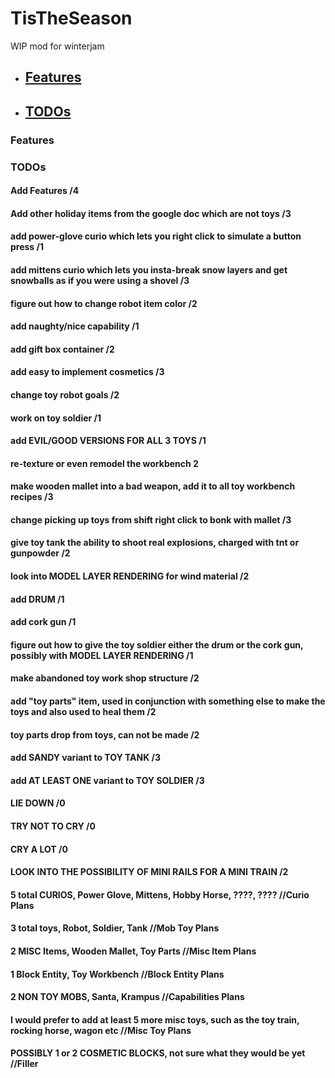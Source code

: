 # TisTheSeason
WIP mod for winterjam


 - ## [Features](#features)
 - ## [TODOs](#todos)

### Features

### TODOs

#### Add Features /4
#### Add other holiday items from the google doc which are not toys /3
#### add power-glove curio which lets you right click to simulate a button press /1
#### add mittens curio which lets you insta-break snow layers and get snowballs as if you were using a shovel /3
#### figure out how to change robot item color /2
#### add naughty/nice capability /1
#### add gift box container /2
#### add easy to implement cosmetics /3
#### change toy robot goals /2
#### work on toy soldier /1
#### add EVIL/GOOD VERSIONS FOR ALL 3 TOYS /1
#### re-texture or even remodel the workbench 2
#### make wooden mallet into a bad weapon, add it to all toy workbench recipes /3
#### change picking up toys from shift right click to bonk with mallet /3
#### give toy tank the ability to shoot real explosions, charged with tnt or gunpowder /2
#### look into MODEL LAYER RENDERING for wind material /2
#### add DRUM /1
#### add cork gun /1
#### figure out how to give the toy soldier either the drum or the cork gun, possibly with MODEL LAYER RENDERING /1
#### make abandoned toy work shop structure /2
#### add "toy parts" item, used in conjunction with something else to make the toys and also used to heal them /2
#### toy parts drop from toys, can not be made /2
#### add SANDY variant to TOY TANK /3
#### add AT LEAST ONE variant to TOY SOLDIER /3
#### LIE DOWN /0
#### TRY NOT TO CRY /0
#### CRY A LOT /0
#### LOOK INTO THE POSSIBILITY OF MINI RAILS FOR A MINI TRAIN /2
#### 5 total CURIOS, Power Glove, Mittens, Hobby Horse, ????, ???? //Curio Plans
#### 3 total toys, Robot, Soldier, Tank //Mob Toy Plans
#### 2 MISC Items, Wooden Mallet, Toy Parts //Misc Item Plans
#### 1 Block Entity, Toy Workbench //Block Entity Plans
#### 2 NON TOY MOBS, Santa, Krampus //Capabilities Plans
#### I would prefer to add at least 5 more misc toys, such as the toy train, rocking horse, wagon etc //Misc Toy Plans
#### POSSIBLY 1 or 2 COSMETIC BLOCKS, not sure what they would be yet //Filler
